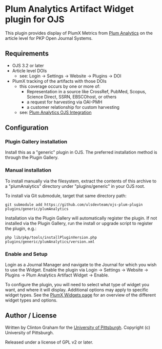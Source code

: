 # Plum Analytics Artifact Widget plugin for OJS

This plugin provides display of PlumX Metrics from [Plum Analytics](http://plumanalytics.com/) on the article level for PKP Open Journal Systems.

## Requirements

* OJS 3.2 or later
* Article level DOIs
  * see: Login -> Settings -> Website -> Plugins -> DOI
* PlumX tracking of the artifacts with those DOIs
  * this coverage occurs by one or more of:
    * Representation in a source like CrossRef, PubMed, Scopus, Science Direct, SSRN, EBSCOhost, or others
    * a request for harvesting via OAI-PMH
    * a customer relationship for custom harvesting
  * see: [Plum Analytics OJS Integration](https://plumanalytics.com/integrate/load-your-data/ojs_integration/)

## Configuration

### Plugin Gallery installation

Install this as a "generic" plugin in OJS.  The preferred installation method is through the Plugin Gallery.

### Manual installation

To install manually via the filesystem, extract the contents of this archive to a "plumAnalytics" directory under "plugins/generic" in your OJS root.

To install via Git submodule, target that same directory path: 
```
git submodule add https://github.com/ulsdevteam/ojs-plum-plugin plugins/generic/plumAnalytics
```

Installation via the Plugin Gallery will automatically register the plugin.  If not installed via the Plugin Gallery, run the install or upgrade script to register the plugin, e.g.: 
```
php lib/pkp/tools/installPluginVersion.php plugins/generic/plumAnalytics/version.xml
```

### Enable and Setup

Login as a Journal Manager and navigate to the Journal for which you wish to use the Widget.  Enable the plugin via Login -> Settings -> Website -> Plugins -> Plum Analytics Artifact Widget -> Enable.

To configure the plugin, you will need to select what type of widget you want, and where it will display.  Additional options may apply to specific widget types.  See the [PlumX Widgets page](https://plu.mx/developers/widgets) for an overview of the different widget types and options.

## Author / License

Written by Clinton Graham for the [University of Pittsburgh](http://www.pitt.edu).  Copyright (c) University of Pittsburgh.

Released under a license of GPL v2 or later.
